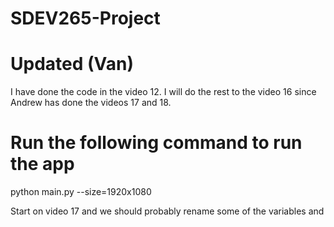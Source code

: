 # SDEV265-Project
# Updated (Van)
I have done the code in the video 12. I will do the rest to the video 16 since Andrew has done the videos 17 and 18.
# Run the following command to run the app
python main.py --size=1920x1080


Start on video 17 and we should probably rename some of the variables and 
